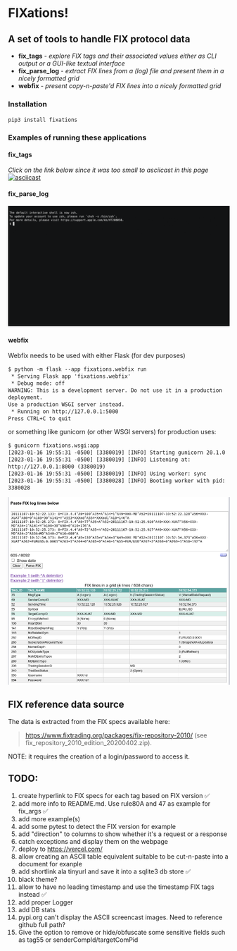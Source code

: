 # FIXations!
## A set of tools to handle FIX protocol data
 - **fix_tags** - _explore FIX tags and their associated values either as CLI output or a GUI-like textual interface_
 - **fix_parse_log** - _extract FIX lines from a (log) file and present them in a nicely formatted grid_
 - **webfix** - _present copy-n-paste'd FIX lines into a nicely formatted grid_

### Installation
`pip3 install fixations`

### Examples of running these applications
#### fix_tags
_Click on the link below since it was too small to asciicast in this page_
[![asciicast](https://asciinema.org/a/551910.svg)](https://asciinema.org/a/551910?autoplay=1&t=2)

#### fix_parse_log
![fix_parse_log_demo](images/fix_parse_log_demo.gif)

#### webfix
Webfix needs to be used with either Flask (for dev purposes) 
```commandline
$ python -m flask --app fixations.webfix run
 * Serving Flask app 'fixations.webfix'
 * Debug mode: off
WARNING: This is a development server. Do not use it in a production deployment. 
Use a production WSGI server instead.
 * Running on http://127.0.0.1:5000
Press CTRL+C to quit
```

or something like gunicorn (or other WSGI servers) for production uses:
```commandline
$ gunicorn fixations.wsgi:app
[2023-01-16 19:55:31 -0500] [3380019] [INFO] Starting gunicorn 20.1.0
[2023-01-16 19:55:31 -0500] [3380019] [INFO] Listening at: http://127.0.0.1:8000 (3380019)
[2023-01-16 19:55:31 -0500] [3380019] [INFO] Using worker: sync
[2023-01-16 19:55:31 -0500] [3380028] [INFO] Booting worker with pid: 3380028
```

![webfix_session](images/webfix_session.png)


## FIX reference data source
The data is extracted from the FIX specs available here: 

> https://www.fixtrading.org/packages/fix-repository-2010/ 
(see fix_repository_2010_edition_20200402.zip).

NOTE: it requires the creation of a login/password to access it.

## TODO:
 1. create hyperlink to FIX specs for each tag based on FIX version :white_check_mark:
 2. add more info to README.md. Use rule80A and 47 as example for fix_args :white_check_mark:
 3. add more example(s)
 4. add some pytest to detect the FIX version for example
 5. add "direction" to columns to show whether it's a request or a response
 6. catch exceptions and display them on the webpage
 7. deploy to https://vercel.com/
 8. allow creating an ASCII table equivalent suitable to be cut-n-paste into a document for exanple
 9. add shortlink ala tinyurl and save it into a sqlite3 db store :white_check_mark:
 10. black theme?
 11. allow to have no leading timestamp and use the timestamp FIX tags instead :white_check_mark:
 12. add proper Logger
 13. add DB stats
 14. pypi.org can't display the ASCII screencast images. Need to reference github full path?
 15. Give the option to remove or hide/obfuscate some sensitive fields such as tag55 or senderCompId/targetComPid

